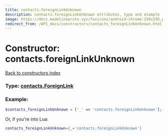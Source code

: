 ```yaml
---
title: contacts.foreignLinkUnknown
description: contacts.foreignLinkUnknown attributes, type and example
image: https://docs.madelineproto.xyz/favicons/android-chrome-256x256.png
redirect_from: /API_docs/constructors/contacts_foreignLinkUnknown.html
---
```

# Constructor: contacts.foreignLinkUnknown  
[Back to constructors index](index.md)






### Type: [contacts.ForeignLink](../types/contacts.ForeignLink.md)


### Example:

```php
$contacts_foreignLinkUnknown = ['_' => 'contacts.foreignLinkUnknown'];
```  


Or, if you're into Lua:

```lua
contacts_foreignLinkUnknown={_='contacts.foreignLinkUnknown'}

```


